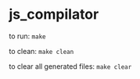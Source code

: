 # js_compilator

to run:
`make`

to clean:
``make clean``

to clear all generated files:
``make clear``
